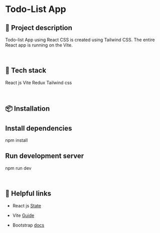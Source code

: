 # Todo-List App

## 📄 Project description

Todo-list App using React CSS is created using Tailwind CSS. The entire React app is running on the Vite.

<br>

## 🚀 Tech stack

React js
Vite
Redux
Tailwind css

<br>

## 📦 Installation

## Install dependencies
npm install

## Run development server
npm run dev

<br>

## 📌 Helpful links

<ul>
<li>
 
 React js [State](https://react.dev/learn/state-a-components-memory) 
 </li>
 <li>
  
 Vite [Guide](https://vitejs.dev/guide/) 
</li>
 <li>
  
 Bootstrap [docs](https://getbootstrap.com/docs/5.3/getting-started/introduction/) 
 </li>
</ul>
